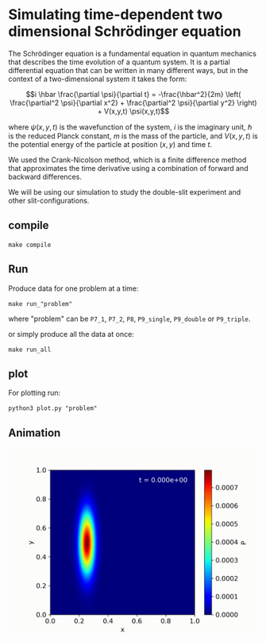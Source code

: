 # Simulating time-dependent two dimensional Schrödinger equation
The Schrödinger equation is a fundamental equation in quantum mechanics that describes the time evolution of a quantum system. It is a partial differential equation that can be written in many different ways, but in the context of a two-dimensional system it takes the form:

$$i \hbar \frac{\partial \psi}{\partial t} = -\frac{\hbar^2}{2m} \left( \frac{\partial^2 \psi}{\partial x^2} + \frac{\partial^2 \psi}{\partial y^2} \right) + V(x,y,t) \psi(x,y,t)$$

where $\psi(x,y,t)$ is the wavefunction of the system, $i$ is the imaginary unit, $\hbar$ is the reduced Planck constant, $m$ is the mass of the particle, and $V(x,y,t)$ is the potential energy of the particle at position $(x,y)$ and time $t$.

We used the Crank-Nicolson method, which is a finite difference method that approximates the time derivative using a combination of forward and backward differences.

We will be using our simulation to study the double-slit experiment and other slit-configurations. 


## compile

 ```
 make compile
 ```
 
 ## Run
 Produce data for one problem at a time:
 ```
 make run_"problem"
 ```
where "problem" can be `P7_1`, `P7_2`, `P8`, `P9_single`, `P9_double` or `P9_triple`.

or simply produce all the data at once:

 ```
 make run_all
 ```
 
 ## plot
 
 For plotting run:
 
 ```
 python3 plot.py "problem"
 ```
 
 ## Animation
 
 ![](fig/animation_triple.gif)
